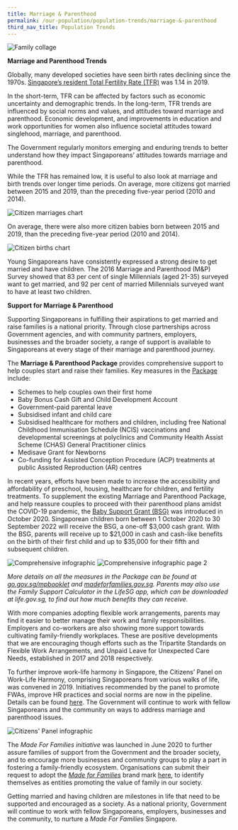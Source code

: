 ```yaml
---
title: Marriage & Parenthood
permalink: /our-population/population-trends/marriage-&-parenthood
third_nav_title: Population Trends
---
```


![Family collage](/images/stock-image-19.JPG)

**Marriage and Parenthood Trends**

Globally, many developed societies have seen birth rates declining since the 1970s. [Singapore’s resident Total Fertility Rate (TFR)](https://www.singstat.gov.sg/modules/infographics/total-fertility-rate) was 1.14 in 2019.

In the short-term, TFR can be affected by factors such as economic uncertainty and demographic trends. In the long-term, TFR trends are influenced by social norms and values, and attitudes toward marriage and parenthood. Economic development, and improvements in education and work opportunities for women also influence societal attitudes toward singlehood, marriage, and parenthood.

The Government regularly monitors emerging and enduring trends to better understand how they impact Singaporeans’ attitudes towards marriage and parenthood.

While the TFR has remained low, it is useful to also look at marriage and birth trends over longer time periods. On average, more citizens got married between 2015 and 2019, than the preceding five-year period (2010 and 2014).

![Citizen marriages chart](/images/chart-8.png)

On average, there were also more citizen babies born between 2015 and 2019, than the preceding five-year period (2010 and 2014).

![Citizen births chart](/images/chart-11.png)
  
Young Singaporeans have consistently expressed a strong desire to get married and have children. The 2016 Marriage and Parenthood (M&P) Survey showed that 83 per cent of single Millennials (aged 21-35) surveyed want to get married, and 92 per cent of married Millennials surveyed want to have at least two children.

**Support for Marriage & Parenthood**

Supporting Singaporeans in fulfilling their aspirations to get married and raise families is a national priority. Through close partnerships across Government agencies, and with community partners, employers, businesses and the broader society, a range of support is available to Singaporeans at every stage of their marriage and parenthood journey.

The **Marriage & Parenthood Package** provides comprehensive support to help couples start and raise their families. Key measures in the [Package](https://www.go.gov.sg/mpbooklet) include: 

* Schemes to help couples own their first home
* Baby Bonus Cash Gift and Child Development Account
* Government-paid parental leave
* Subsidised infant and child care
* Subsidised healthcare for mothers and children, including free National Childhood Immunisation Schedule (NCIS) vaccinations and developmental screenings at polyclinics and Community Health Assist Scheme (CHAS) General Practitioner clinics 
* Medisave Grant for Newborns
* Co-funding for Assisted Conception Procedure (ACP) treatments at public Assisted Reproduction (AR) centres

In recent years, efforts have been made to increase the accessibility and affordability of preschool, housing, healthcare for children, and fertility treatments. To supplement the existing Marriage and Parenthood Package, and help reassure couples to proceed with their parenthood plans amidst the COVID-19 pandemic, the [Baby Support Grant (BSG)](https://www.go.gov.sg/baby-support-grant) was introduced in October 2020. Singaporean children born between 1 October 2020 to 30 September 2022 will receive the BSG, a one-off $3,000 cash grant. With the BSG, parents will receive up to $21,000 in cash and cash-like benefits on the birth of their first child and up to $35,000 for their fifth and subsequent  children. 

![Comprehensive infographic](/images/comprehensive-infographic-1.png)
![Comprehensive infographic page 2](/images/comprehensive-infographic-2.png)
 
_More details on all the measures in the Package can be found at [go.gov.sg/mpbooklet](https://www.go.gov.sg/mpbooklet) and [madeforfamilies.gov.sg](https://www.madeforfamilies.gov.sg). Parents may also use the Family Support Calculator in the LifeSG app, which can be downloaded at life.gov.sg, to find out how much benefits they can receive._

With more companies adopting flexible work arrangements, parents may find it easier to better manage their work and family responsibilities. Employers and co-workers are also showing more support towards cultivating family-friendly workplaces. These are positive developments that we are encouraging though efforts such as the Tripartite Standards on Flexible Work Arrangements, and Unpaid Leave for Unexpected Care Needs, established in 2017 and 2018 respectively.

To further improve work-life harmony in Singapore, the Citizens’ Panel on Work-Life Harmony, comprising Singaporeans from various walks of life, was convened in 2019. Initiatives recommended by the panel to promote FWAs, improve HR practices and social norms are now in the pipeline. Details can be found [here](https://www.ideas.gov.sg/public/CitizensPanel_WorkLifeHarmony). The Government will continue to work with fellow Singaporeans and the community on ways to address marriage and parenthood issues.

![Citizens' Panel infographic](/images/CP-2019-infographic.jpg)

The _Made For Families initiative_ was launched in June 2020 to further assure families of support from the Government and the broader society, and to encourage more businesses and community groups to play a part in fostering a family-friendly ecosystem. Organisations can submit their request to adopt the _[Made for Families](https://www.go.gov.sg/madeforfamilies)_ brand mark [here](https://www.madeforfamilies.gov.sg/MadeForFamilies), to identify themselves as entities promoting the value of family in our society.

Getting married and having children are milestones in life that need to be supported and encouraged as a society. As a national priority, Government  will continue to work with fellow Singaporeans, employers, businesses and the community, to nurture a _Made For Families_ Singapore.
